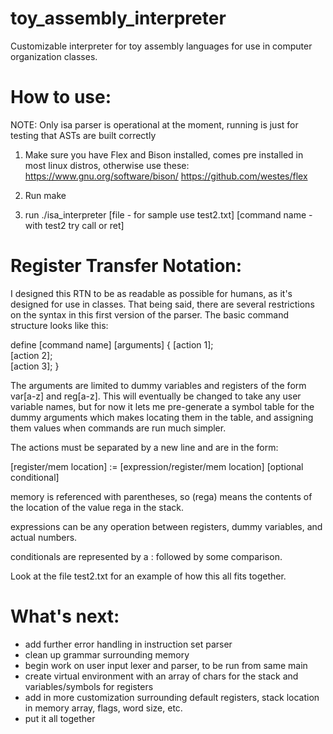 # toy_assembly_interpreter
Customizable interpreter for toy assembly languages for use in computer organization classes.

# How to use:

NOTE: Only isa parser is operational at the moment, running is just for testing that ASTs are built correctly

1. Make sure you have Flex and Bison installed, comes pre installed in most linux distros, otherwise use these:
    https://www.gnu.org/software/bison/
    https://github.com/westes/flex

2. Run make
3. run ./isa_interpreter [file - for sample use test2.txt] [command name - with test2 try call or ret]


# Register Transfer Notation:

I designed this RTN to be as readable as possible for humans, as it's designed for use in classes. That being said, there are
several restrictions on the syntax in this first version of the parser. The basic command structure looks like this:

define [command name] [arguments] {
[action 1];\
[action 2];\
[action 3];
}

The arguments are limited to dummy variables and registers of the form var[a-z] and reg[a-z]. This will eventually
be changed to take any user variable names, but for now it lets me pre-generate a symbol table for the dummy arguments which
makes locating them in the table, and assigning them values when commands are run much simpler.

The actions must be separated by a new line and are in the form:

[register/mem location] := [expression/register/mem location] [optional conditional]

memory is referenced with parentheses, so (rega) means the contents of the location of the value rega in the stack.

expressions can be any operation between registers, dummy variables, and actual numbers. 

conditionals are represented by a : followed by some comparison.

Look at the file test2.txt for an example of how this all fits together.



# What's next:

- add further error handling in instruction set parser
- clean up grammar surrounding memory
- begin work on user input lexer and parser, to be run from same main
- create virtual environment with an array of chars for the stack and variables/symbols for registers
- add in more customization surrounding default registers, stack location in memory array, flags, word size, etc.
- put it all together


